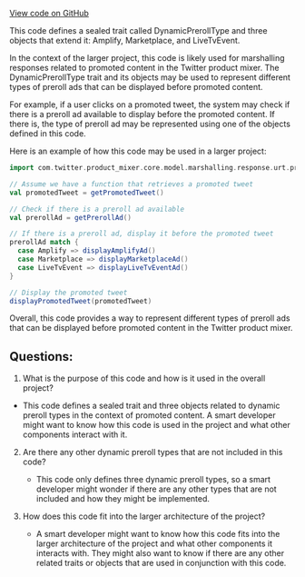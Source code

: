 [View code on GitHub](https://github.com/misbahsy/the-algorithm/product-mixer/core/src/main/scala/com/twitter/product_mixer/core/model/marshalling/response/urt/promoted/DynamicPrerollType.scala)

This code defines a sealed trait called DynamicPrerollType and three objects that extend it: Amplify, Marketplace, and LiveTvEvent. 

In the context of the larger project, this code is likely used for marshalling responses related to promoted content in the Twitter product mixer. The DynamicPrerollType trait and its objects may be used to represent different types of preroll ads that can be displayed before promoted content. 

For example, if a user clicks on a promoted tweet, the system may check if there is a preroll ad available to display before the promoted content. If there is, the type of preroll ad may be represented using one of the objects defined in this code. 

Here is an example of how this code may be used in a larger project:

```scala
import com.twitter.product_mixer.core.model.marshalling.response.urt.promoted._

// Assume we have a function that retrieves a promoted tweet
val promotedTweet = getPromotedTweet()

// Check if there is a preroll ad available
val prerollAd = getPrerollAd()

// If there is a preroll ad, display it before the promoted tweet
prerollAd match {
  case Amplify => displayAmplifyAd()
  case Marketplace => displayMarketplaceAd()
  case LiveTvEvent => displayLiveTvEventAd()
}

// Display the promoted tweet
displayPromotedTweet(promotedTweet)
```

Overall, this code provides a way to represent different types of preroll ads that can be displayed before promoted content in the Twitter product mixer.
## Questions: 
 1. What is the purpose of this code and how is it used in the overall project?
   - This code defines a sealed trait and three objects related to dynamic preroll types in the context of promoted content. A smart developer might want to know how this code is used in the project and what other components interact with it.

2. Are there any other dynamic preroll types that are not included in this code?
   - This code only defines three dynamic preroll types, so a smart developer might wonder if there are any other types that are not included and how they might be implemented.

3. How does this code fit into the larger architecture of the project?
   - A smart developer might want to know how this code fits into the larger architecture of the project and what other components it interacts with. They might also want to know if there are any other related traits or objects that are used in conjunction with this code.